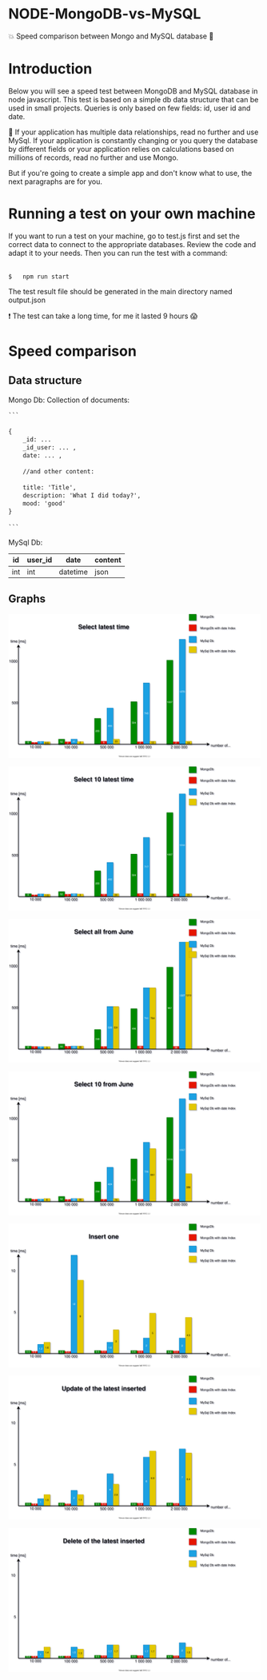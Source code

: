# NODE-MongoDB-vs-MySQL
:boom: Speed comparison between Mongo and MySQL database :dash:

# Introduction
Below you will see a speed test between MongoDB and MySQL database in node javascript.
This test is based on a simple db data structure that can be used in small projects.
Queries is only based on few fields: id, user id and date.

:mega:
If your application has multiple data relationships, read no further and use MySql.
If your application is constantly changing or you query the database by different fields or your application relies on calculations based on millions of records, read no further and use Mongo.

But if you're going to create a simple app and don't know what to use, the next paragraphs are for you.

# Running a test on your own machine
If you want to run a test on your machine, go to test.js first and set the correct data to connect to the appropriate databases.
Review the code and adapt it to your needs.
Then you can run the test with a command:

```

$   npm run start

```

The test result file should be generated in the main directory named output.json

:exclamation: The test can take a long time, for me it lasted 9 hours :scream:

# Speed comparison

## Data structure

Mongo Db:
    Collection of documents:

    ```

    {
        _id: ...
        _id_user: ... ,
        date: ... ,

        //and other content:

        title: 'Title',
        description: 'What I did today?',
        mood: 'good'
    }

    ```

MySql Db:

id | user_id | date | content
------------ | ------------- | ------------- | -------------
int | int | datetime | json



## Graphs

 ![Selevt latest](charts/select_latest.svg)

 ![Selevt 10 latest](charts/select_10_latest.svg)

 ![Selevt all from June](charts/select_all_from_June.svg)

 ![Selevt 10 from June](charts/select_10_from_June.svg)

 ![Insert one](charts/insert_one.svg)

 ![Update of the latest inserted](charts/update_of_the_latest_inserted.svg)

 ![Delete of the latest inserted](charts/delete_of_the_latest_inserted.svg)
